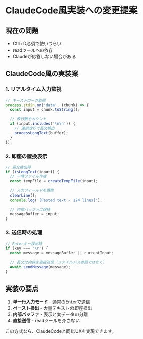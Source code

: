 # ClaudeCode風実装への変更提案

## 現在の問題
- Ctrl+D必須で使いづらい
- readツールへの依存
- Claudeが応答しない場合がある

## ClaudeCode風の実装案

### 1. **リアルタイム入力監視**
```typescript
// キーストローク監視
process.stdin.on('data', (chunk) => {
  const input = chunk.toString();
  
  // 改行数をカウント
  if (input.includes('\n\n')) {
    // 連続改行で長文検出
    processLongText(buffer);
  }
});
```

### 2. **即座の置換表示**
```typescript
// 長文検出時
if (isLongText(input)) {
  // 一時ファイル作成
  const tempFile = createTempFile(input);
  
  // 入力フィールドを置換
  clearLine();
  console.log('[Pasted text - 124 lines]');
  
  // 内部バッファに保持
  messageBuffer = input;
}
```

### 3. **送信時の処理**
```typescript
// Enterキー検出時
if (key === '\r') {
  const message = messageBuffer || currentInput;
  
  // 長文は内容を直接送信（ファイルパス参照ではなく）
  await sendMessage(message);
}
```

## 実装の要点

1. **単一行入力モード** - 通常のEnterで送信
2. **ペースト検出** - 大量テキストの即座検出
3. **内部バッファ** - 表示と実データの分離
4. **直接送信** - readツールを介さない

この方式なら、ClaudeCodeと同じUXを実現できます。